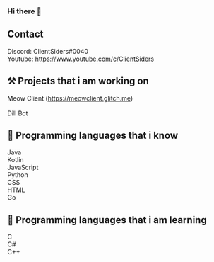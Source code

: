 ### Hi there 👋

## Contact
Discord: ClientSiders#0040<br>
Youtube: https://www.youtube.com/c/ClientSiders<br>

## ⚒ Projects that i am working on
Meow Client (https://meowclient.glitch.me)<br><br>
Dill Bot<br>

## 💖 Programming languages that i know
Java<br>
Kotlin<br>
JavaScript<br>
Python<br>
CSS<br>
HTML<br>
Go<br>

## 🧠 Programming languages that i am learning
C<br>
C#<br>
C++<br>


